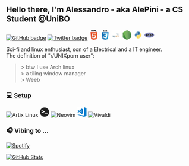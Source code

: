 ## Hello there, I'm Alessandro - aka AlePini - a CS Student @UniBO
[<img src="https://img.shields.io/github/followers/AlePini?label=Followers&logo=GitHub&color=grey&style=for-the-badge" alt="GitHub badge" />][github-follower]
[<img src="https://img.shields.io/twitter/follow/pineoli?label=Twitter&logo=twitter&color=1DA1F2&style=for-the-badge" alt="Twitter badge" />][twitter]
<img alt="HTML5" width="26px" src="https://raw.githubusercontent.com/github/explore/80688e429a7d4ef2fca1e82350fe8e3517d3494d/topics/html/html.png" />
<img alt="CSS3" width="26px" src="https://raw.githubusercontent.com/github/explore/80688e429a7d4ef2fca1e82350fe8e3517d3494d/topics/css/css.png" />
<img alt="MySQL" width="26px" src="https://raw.githubusercontent.com/github/explore/80688e429a7d4ef2fca1e82350fe8e3517d3494d/topics/mysql/mysql.png" />
<img alt="Node.js" width="26px" src="https://raw.githubusercontent.com/github/explore/80688e429a7d4ef2fca1e82350fe8e3517d3494d/topics/nodejs/nodejs.png" />
<img alt="Python" width="26px" src=https://raw.githubusercontent.com/github/explore/80688e429a7d4ef2fca1e82350fe8e3517d3494d/topics/python/python.png />
<img alt="PHP" width="26px" src=https://raw.githubusercontent.com/github/explore/ccc16358ac4530c6a69b1b80c7223cd2744dea83/topics/php/php.png />  

Sci-fi and linux enthusiast, son of a Electrical and a IT engineer.  
The definition of "r/UNIXporn user":
>\> btw I use Arch linux  
>\> a tiling window manager  
>\> Weeb  

### [💻 Setup][setup]
<p align="left">
    <img alt="Artix Linux" height="26px" src="https://artixlinux.org/img/artix-logo.png" /> 
    <img alt="Terminal" height="26px" src="https://raw.githubusercontent.com/github/explore/80688e429a7d4ef2fca1e82350fe8e3517d3494d/topics/terminal/terminal.png" /> 
    <img alt="Neovim" height="26px" src="https://raw.githubusercontent.com/neovim/neovim.github.io/master/logos/neovim-mark.svg" /> 
    <img alt="Visual Studio Code" height="26px" src="https://raw.githubusercontent.com/github/explore/80688e429a7d4ef2fca1e82350fe8e3517d3494d/topics/visual-studio-code/visual-studio-code.png" /> 
    <img alt="Vivaldi" height="26px" src="https://vivaldi.com/wp-content/uploads/cropped-favicon-192x192.png" />
</p>  

### 🎧 Vibing to ...
[![Spotify](https://novatorem.alepini.vercel.app/api/spotify)][spotify]  

[![GitHub Stats](https://github-readme-stats.alepini.vercel.app/api?username=AlePini&show_icons=true&hide_border=true&theme=dracula)][github-follower]  

[github-follower]: https://github.com/AlePini?tab=followers
[setup]: https://github.com/AlePini/risotto
[spotify]: https://open.spotify.com/user/pinidecima
[twitter]: https://twitter.com/pineoli
